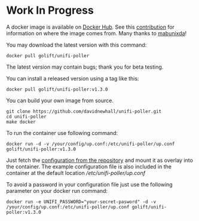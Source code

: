 # Work In Progress

A docker image is available on [Docker Hub](https://hub.docker.com/r/golift/unifi-poller). See this [contribution](https://github.com/davidnewhall/unifi-poller/pull/38) for information on where the image comes from. Many thanks to [mabunixda](https://github.com/mabunixda)!

You may download the latest version with this command:
```shell
docker pull golift/unifi-poller
```
The latest version may contain bugs; thank you for beta testing. 

You can install a released version using a tag like this:
```shell
docker pull golift/unifi-poller:v1.3.0
```

You can build your own image from source.
```shell
git clone https://github.com/davidnewhall/unifi-poller.git
cd unifi-poller
make docker
```

To run the container use following command:
```shell
docker run -d -v /your/config/up.conf:/etc/unifi-poller/up.conf golift/unifi-poller:v1.3.0
```
Just fetch the [configuration from the repository](https://github.com/davidnewhall/unifi-poller/blob/master/examples/up.conf.example) and mount it as overlay into the container. The example configuration file is also included in the container at the default location _/etc/unifi-poller/up.conf_

To avoid a password in your configuration file just use the following parameter on your docker run command:
```shell
docker run -e UNIFI_PASSWORD="your-secret-pasword" -d -v /your/config/up.conf:/etc/unifi-poller/up.conf golift/unifi-poller:v1.3.0
```
